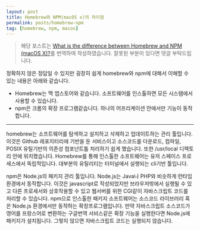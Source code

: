 ```yaml
---
layout: post
title: Homebrew와 NPM(macOS x)의 차이점
permalink: posts/homebrew-npm
tag: [homebrew, npm, macos]
---
```


> 해당 포스트는 [What is the difference between Homebrew and NPM (macOS X)?](https://www.quora.com/What-is-the-difference-between-Homebrew-and-NPM-macOS-X)를 번역하여 작성하였습니다. 잘못된 부분이 있다면 댓글 부탁드립니다.

정확하지 않은 정답일 수 있지만 굉장히 쉽게 homebrew와 npm에 대해서 이해할 수 있는 내용은 아래와 같습니다.

- Homebrew는 맥 앱스토어와 같습니다. 소프트웨어를 인스톨하면 모든 시스템에서 사용할 수 있습니다.
- npm은 크롬의 확장 프로그램같습니다. 하나의 어프리케이션 안에서만 기능이 동작합니다.

---

homebrew는 소프트웨어를 탐색하고 설치하고 삭제하고 업데이트하는 관리 툴입니다. 이것은 Github 레포지터리에 기반을 둔 서비스이고 소스코드를 다운로드, 컴파일, POSIX 유틸기반의 의존성 컴포넌트틀 처리하기 쉽게 했습니다. 또한 /usr/local 디렉토리 안에 위치했습니다. Homebrew를 통해 인스톨한 소프트웨어는 유저 스페이스 프로세스에서 독립적입니다. 대부분의 유틸리티는 터미널에서 실행되는 cli기반 툴입니다.

npm은 Node.js의 패키지 관리 툴입니다. Node.js는 Java나 PHP와 비슷하게 런타임환경에서 동작합니다. 이것은 javascript로 작성되었지만 브라우저밖에서 실행될 수 있고 다른 프로세서와 상호작용할 수 있고 웹서버를 위한 CGI같이 자바스크립트 코드를 처리할 수 있습니다. npm으로 인스톨한 패키지 소프트웨어는 소스코드 라이브러리 혹은 Node.js 환경에서만 동작하는 확장프로그램입니다. 만약 자바스크립트 소스코드가 영어를 프랑스어로 변환하는 구글번역 서비스같은 확장 기능을 실행한다면 Node.js에 패키지가 설치됩니다. 그렇지 않으면 자바스크립트 코드는 실행되지 않습니다.
